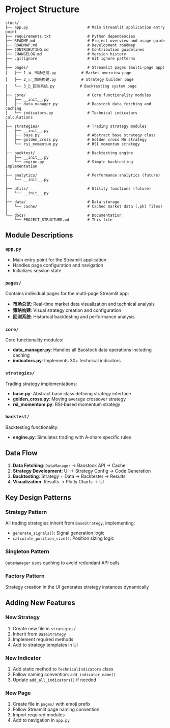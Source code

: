 # Project Structure

```
stock/
├── app.py                          # Main Streamlit application entry point
├── requirements.txt                # Python dependencies
├── README.md                       # Project overview and usage guide
├── ROADMAP.md                      # Development roadmap
├── CONTRIBUTING.md                 # Contribution guidelines
├── CHANGELOG.md                    # Version history
├── .gitignore                      # Git ignore patterns
│
├── pages/                          # Streamlit pages (multi-page app)
│   ├── 1_📊_市场总览.py           # Market overview page
│   ├── 2_📈_策略构建.py           # Strategy builder page
│   └── 3_🧪_回测系统.py           # Backtesting system page
│
├── core/                           # Core functionality modules
│   ├── __init__.py
│   ├── data_manager.py             # Baostock data fetching and caching
│   └── indicators.py               # Technical indicators calculations
│
├── strategies/                     # Trading strategy modules
│   ├── __init__.py
│   ├── base.py                     # Abstract base strategy class
│   ├── golden_cross.py             # Golden cross MA strategy
│   └── rsi_momentum.py             # RSI momentum strategy
│
├── backtest/                       # Backtesting engine
│   ├── __init__.py
│   └── engine.py                   # Simple backtesting implementation
│
├── analytics/                      # Performance analytics (future)
│   └── __init__.py
│
├── utils/                          # Utility functions (future)
│   └── __init__.py
│
├── data/                           # Data storage
│   └── cache/                      # Cached market data (.pkl files)
│
└── docs/                           # Documentation
    └── PROJECT_STRUCTURE.md        # This file
```

## Module Descriptions

### `app.py`
- Main entry point for the Streamlit application
- Handles page configuration and navigation
- Initializes session state

### `pages/`
Contains individual pages for the multi-page Streamlit app:
- **市场总览**: Real-time market data visualization and technical analysis
- **策略构建**: Visual strategy creation and configuration
- **回测系统**: Historical backtesting and performance analysis

### `core/`
Core functionality modules:
- **data_manager.py**: Handles all Baostock data operations including caching
- **indicators.py**: Implements 30+ technical indicators

### `strategies/`
Trading strategy implementations:
- **base.py**: Abstract base class defining strategy interface
- **golden_cross.py**: Moving average crossover strategy
- **rsi_momentum.py**: RSI-based momentum strategy

### `backtest/`
Backtesting functionality:
- **engine.py**: Simulates trading with A-share specific rules

## Data Flow

1. **Data Fetching**: `DataManager` → Baostock API → Cache
2. **Strategy Development**: UI → Strategy Config → Code Generation
3. **Backtesting**: Strategy + Data → Backtester → Results
4. **Visualization**: Results → Plotly Charts → UI

## Key Design Patterns

### Strategy Pattern
All trading strategies inherit from `BaseStrategy`, implementing:
- `generate_signals()`: Signal generation logic
- `calculate_position_size()`: Position sizing logic

### Singleton Pattern
`DataManager` uses caching to avoid redundant API calls

### Factory Pattern
Strategy creation in the UI generates strategy instances dynamically

## Adding New Features

### New Strategy
1. Create new file in `strategies/`
2. Inherit from `BaseStrategy`
3. Implement required methods
4. Add to strategy templates in UI

### New Indicator
1. Add static method to `TechnicalIndicators` class
2. Follow naming convention: `add_indicator_name()`
3. Update `add_all_indicators()` if needed

### New Page
1. Create file in `pages/` with emoji prefix
2. Follow Streamlit page naming convention
3. Import required modules
4. Add to navigation in `app.py`